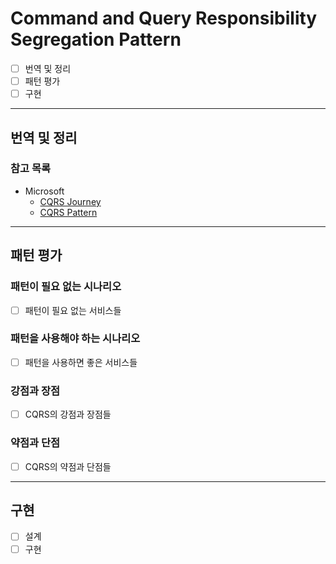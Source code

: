 # Command and Query Responsibility Segregation Pattern

- [ ] 번역 및 정리
- [ ] 패턴 평가
- [ ] 구현

---

## 번역 및 정리

### 참고 목록

- Microsoft
  - [CQRS Journey](https://docs.microsoft.com/en-us/previous-versions/msp-n-p/jj554200(v=pandp.10))
  - [CQRS Pattern](https://docs.microsoft.com/ko-kr/azure/architecture/patterns/cqrs)


---

## 패턴 평가

### 패턴이 필요 없는 시나리오

- [ ] 패턴이 필요 없는 서비스들

### 패턴을 사용해야 하는 시나리오

- [ ] 패턴을 사용하면 좋은 서비스들

### 강점과 장점

- [ ] CQRS의 강점과 장점들

### 약점과 단점

- [ ] CQRS의 약점과 단점들 

---

## 구현

- [ ] 설계
- [ ] 구현

